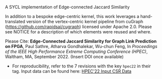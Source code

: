 A SYCL implementation of Edge-connected Jaccard Similarity

In addition to a bespoke edge-centric kernel, this work leverages a hand-translated version of the vertex-centric kernel pipeline from cuGraph (https://github.com/rapidsai/cugraph) licensed under Apache 2.0. Please see NOTICE for a description of which elements were reused and where.

Please Cite:
 **Edge-Connected Jaccard Similarity for Graph Link Prediction on FPGA**, Paul Sathre, Atharva Gondhalekar, Wu-chun Feng, In *Proceedings of the IEEE High Performance Extreme Computing Conference (HPEC)*, Waltham, MA, September 2022. (Insert DOI once available)
* For reproducibility, refer to the 7 revisions with the key `hpec22` in their tag. Input data can be found here: [HPEC'22 Input CSR Data](https://chrec.cs.vt.edu/SYCL-Jaccard/HPEC22-Data/index.html)
